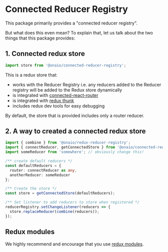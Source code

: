 # Connected Reducer Registry

This package primarily provides a "connected reducer registry".

But what does this even mean? To explain that, let us talk about the two things that this package provides:

## 1. Connected redux store

```ts
import store from '@onaio/connected-reducer-registry';
```

This is a redux store that:

- works with the Reducer Registry i.e. any reducers added to the Reducer registry will be added to the Redux store dynamically
- is integrated with [connected-react-router](https://github.com/supasate/connected-react-router)
- is integrated with [redux thunk](https://github.com/reduxjs/redux-thunk)
- includes redux dev tools for easy debugging

By default, the store that is provided includes only a router reducer.

## 2. A way to created a connected redux store

```ts
import { combine } from '@onaio/redux-reducer-registry';
import { connectReducer, getConnectedStore } from '@onaio/connected-reducer-registry';
import someReducer from 'somewhere'; // obviously change this!

/** create default reducers */
const defaultReducers = {
  router: connectReducer as any,
  anotherReducer: someReducer
};

/** Create the store */
const store = getConnectedStore(defaultReducers);

/** Set listener to add reducers to store when registered */
reducerRegistry.setChangeListener(reducers => {
  store.replaceReducer(combine(reducers));
});
```

## Redux modules

We highly recommend and encourage that you use [redux modules](https://github.com/erikras/ducks-modular-redux).
